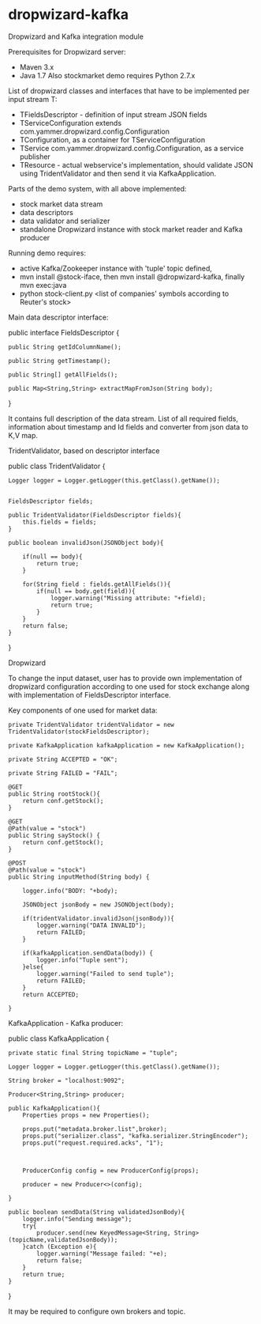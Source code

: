 # dropwizard-kafka
Dropwizard and Kafka integration module

Prerequisites for Dropwizard server:
- Maven 3.x
- Java 1.7
Also stockmarket demo requires Python 2.7.x

List of dropwizard classes and interfaces that have to be implemented per input stream T:
- TFieldsDescriptor - definition of input stream JSON fields
- TServiceConfiguration extends com.yammer.dropwizard.config.Configuration
- TConfiguration, as a container for TServiceConfiguration
- TService com.yammer.dropwizard.config.Configuration, as a service publisher
- TResource - actual webservice's implementation, should validate JSON using TridentValidator and then send it via KafkaApplication.

Parts of the demo system, with all above implemented:
- stock market data stream
- data descriptors
- data validator and serializer
- standalone Dropwizard instance with stock market reader and Kafka producer

Running demo requires:
- active Kafka/Zookeeper instance with 'tuple' topic defined,
- mvn install @stock-iface, then mvn install @dropwizard-kafka, finally mvn exec:java
- python stock-client.py <list of companies' symbols according to Reuter's stock>

Main data descriptor interface:

public interface FieldsDescriptor {

    public String getIdColumnName();

    public String getTimestamp();

    public String[] getAllFields();

    public Map<String,String> extractMapFromJson(String body);

}

It contains full description of the data stream.
List of all required fields, information about timestamp and Id fields and converter from json data to K,V map.

TridentValidator, based on descriptor interface

public class TridentValidator {

    Logger logger = Logger.getLogger(this.getClass().getName());


    FieldsDescriptor fields;

    public TridentValidator(FieldsDescriptor fields){
        this.fields = fields;
    }

    public boolean invalidJson(JSONObject body){

        if(null == body){
            return true;
        }

        for(String field : fields.getAllFields()){
            if(null == body.get(field)){
                logger.warning("Missing attribute: "+field);
                return true;
            }
        }
        return false;
    }

}


Dropwizard

To change the input dataset, user has to provide own implementation of dropwizard configuration according to one used for stock exchange along with implementation of FieldsDescriptor interface.

Key components of one used for market data:

    private TridentValidator tridentValidator = new TridentValidator(stockFieldsDescriptor);

    private KafkaApplication kafkaApplication = new KafkaApplication();

    private String ACCEPTED = "OK";

    private String FAILED = "FAIL";

    @GET
    public String rootStock(){
        return conf.getStock();
    }

    @GET
    @Path(value = "stock")
    public String sayStock() {
        return conf.getStock();
    }

    @POST
    @Path(value = "stock")
    public String inputMethod(String body) {

        logger.info("BODY: "+body);

        JSONObject jsonBody = new JSONObject(body);

        if(tridentValidator.invalidJson(jsonBody)){
            logger.warning("DATA INVALID");
            return FAILED;
        }

        if(kafkaApplication.sendData(body)) {
            logger.info("Tuple sent");
        }else{
            logger.warning("Failed to send tuple");
            return FAILED;
        }
        return ACCEPTED;

    }

KafkaApplication - Kafka producer:

public class KafkaApplication {


    private static final String topicName = "tuple";

    Logger logger = Logger.getLogger(this.getClass().getName());

    String broker = "localhost:9092";

    Producer<String,String> producer;

    public KafkaApplication(){
        Properties props = new Properties();

        props.put("metadata.broker.list",broker);
        props.put("serializer.class", "kafka.serializer.StringEncoder");
        props.put("request.required.acks", "1");



        ProducerConfig config = new ProducerConfig(props);

        producer = new Producer<>(config);

    }

    public boolean sendData(String validatedJsonBody){
        logger.info("Sending message");
        try{
            producer.send(new KeyedMessage<String, String>(topicName,validatedJsonBody));
        }catch (Exception e){
            logger.warning("Message failed: "+e);
            return false;
        }
        return true;
    }
}

It may be required to configure own brokers and topic. 
